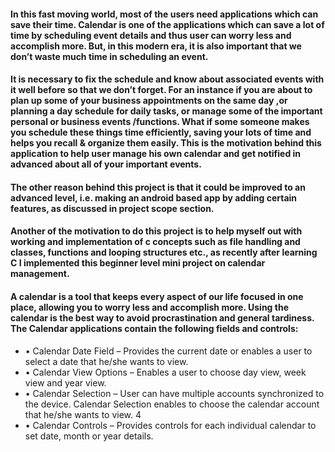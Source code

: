 #### In this fast moving world, most of the users need applications which can save their time.  Calendar is one of the applications which can save a lot of time by scheduling event details and thus user can worry less and accomplish more. But, in this modern era, it is also important that we don’t waste much time in scheduling an event. 
#### It is necessary to fix the schedule and know about associated events with it well before so that we don’t forget. For an instance if  you are about to plan up some of your business appointments on the same day ,or planning a day schedule for daily tasks, or manage some of the important personal or business events /functions. What if some someone makes you schedule these things time efficiently, saving your lots of time and helps you recall & organize them easily. This is the motivation behind this application to help user manage his own calendar and get notified in advanced about all of your important events. 
#### The other reason behind this project is that it could be improved to an advanced level, i.e. making an android based app by adding certain features, as discussed in project scope section.
#### Another of the motivation to do this project is to help myself out with working and implementation of c concepts such as file handling and classes, functions and looping structures etc., as recently after learning C I implemented this beginner level mini project on calendar management. 
#### A calendar is a tool that keeps every aspect of our life focused in one place, allowing you to worry less and accomplish more. Using the calendar is the best way to avoid procrastination and general tardiness. The Calendar applications contain the following fields and controls: 
 
 
 - • Calendar Date Field – Provides the current date or enables a user to select a date that he/she wants to view. 
  - • Calendar View Options – Enables a user to choose day view, week view and year view. 
  - • Calendar Selection – User can have multiple accounts synchronized to the device. Calendar Selection enables to choose the calendar account that he/she wants to view. 4 
  - • Calendar Controls – Provides controls for each individual calendar to set date, month or year details.

